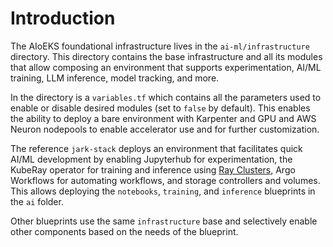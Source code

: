 # Introduction

The AIoEKS foundational infrastructure lives in the `ai-ml/infrastructure` directory. This directory contains the base infrastructure and all its modules that allow composing an environment that supports experimentation, AI/ML training, LLM inference, model tracking, and more. 

In the directory is a `variables.tf` which contains all the parameters used to enable or disable desired modules (set to `false` by default). This enables the ability to deploy a bare environment with Karpenter and GPU and AWS Neuron nodepools to enable accelerator use and for further customization.

The reference `jark-stack` deploys an environment that facilitates quick AI/ML development by enabling Jupyterhub for experimentation, the KubeRay operator for training and inference using [Ray Clusters](https://docs.ray.io/en/latest/cluster/getting-started.html), Argo Workflows for automating workflows, and storage controllers and volumes. This allows deploying the `notebooks`, `training`, and `inference` blueprints in the `ai` folder.   

Other blueprints use the same `infrastructure` base and selectively enable other components based on the needs of the blueprint. 
